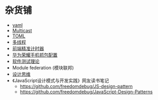 # 杂货铺


* [yaml](/files/others/yaml.md)
* [Multicast](/files/others/Multicast.md)
* [TOML](https://toml.io/cn/.md)
* [多线程](/files/others/多线程.md)
* [前端精准计时器](/files/others/前端精准计时器.md)
* [华为荣耀手机抓包配置](/files/others/华为荣耀手机抓包配置.md)
* [软件测试理论](/files/others/软件测试理论.md)
* Module federation (模块联邦)
* [设计思维](/files/软件设计/设计思维)
* 《JavaScript设计模式与开发实践》网友读书笔记
  *  https://github.com/freedomdebug/JS-design-pattern
  *  https://github.com/freedomdebug/JavaScript-Design-Patterns
